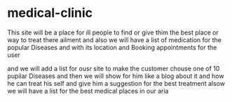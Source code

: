 # medical-clinic 
This site will be a place for ill people to find or give thim the best place or way to treat there ailment and also
we will have a list of  medication for the popular Diseases and with its location and Booking appointments for the user

and we will add a list for ousr site to make the customer chouse one of 10 pupilar Diseases
and then we will show for him like a blog about it and how he can treat his self and give him 
a suggestion for the best treatment alsow we will have a list for the best medical places in our aria

